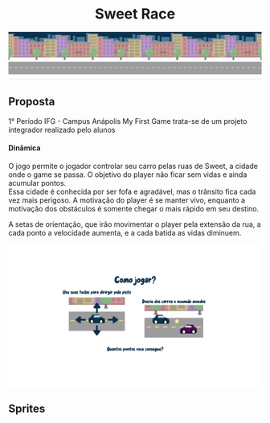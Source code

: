 <h1 align="center"> Sweet Race </h1>

![](https://github.com/mxtqn/Sweet_Race/blob/main/media/BackGround.png?raw=true)

## Proposta 
1° Período IFG - Campus Anápolis
My First Game trata-se de um projeto integrador realizado pelo alunos

#### Dinâmica

  O jogo permite o jogador controlar seu carro pelas ruas de Sweet, a cidade onde o game se passa. O objetivo do player não ficar sem vidas e ainda acumular pontos.  
  Essa cidade é conhecida por ser fofa e agradável, mas o trânsito fica cada vez mais perigoso. A motivação do player é se manter vivo,  enquanto a motivação dos obstáculos é somente chegar o mais rápido em seu destino.

A setas de orientação, que irão movimentar o player pela extensão da rua, a cada ponto a velocidade aumenta, e a cada batida as vidas diminuem.

![](https://github.com/mxtqn/Sweet_Race/blob/main/media/ComoJogar.png?raw=true)

## Sprites
